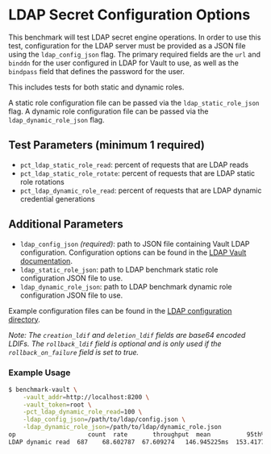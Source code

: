 # LDAP Secret Configuration Options

This benchmark will test LDAP secret engine operations. In order to use this test, configuration for the LDAP server must be provided as a JSON file using the `ldap_config_json` flag. The primary required fields are the `url` and `binddn` for the user configured in LDAP for Vault to use, as well as the `bindpass` field that defines the password for the user.

This includes tests for both static and dynamic roles.

A static role configuration file can be passed via the `ldap_static_role_json` flag. A dynamic role configuration file can be passed via the `ldap_dynamic_role_json` flag.

## Test Parameters (minimum 1 required)

- `pct_ldap_static_role_read`: percent of requests that are LDAP reads
- `pct_ldap_static_role_rotate`: percent of requests that are LDAP static role rotations
- `pct_ldap_dynamic_role_read`: percent of requests that are LDAP dynamic credential generations

## Additional Parameters

- `ldap_config_json` _(required)_: path to JSON file containing Vault LDAP configuration.  Configuration options can be found in the [LDAP Vault documentation](https://developer.hashicorp.com/vault/api-docs/secret/ldap).
- `ldap_static_role_json`: path to LDAP benchmark static role configuration JSON file to use.
- `ldap_dynamic_role_json`: path to LDAP benchmark dynamic role configuration JSON file to use.

Example configuration files can be found in the [LDAP configuration directory](/configs/ldap/).

_Note: The `creation_ldif` and `deletion_ldif` fields are base64 encoded LDIFs. The `rollback_ldif` field is optional and is only used if the `rollback_on_failure` field is set to true._

### Example Usage

```bash
$ benchmark-vault \
    -vault_addr=http://localhost:8200 \
    -vault_token=root \
    -pct_ldap_dynamic_role_read=100 \
    -ldap_config_json=/path/to/ldap/config.json \
    -ldap_dynamic_role_json=/path/to/ldap/dynamic_role.json
op                    count  rate       throughput  mean          95th%         99th%         successRatio
LDAP dynamic read  687    68.602787  67.609274   146.945225ms  153.417724ms  176.005047ms  100.00%
```

